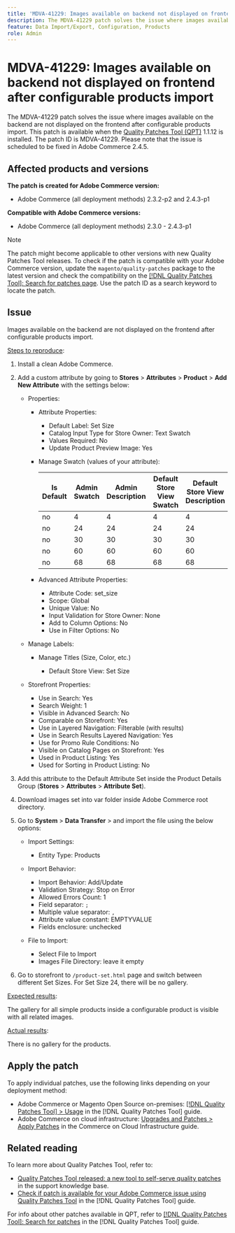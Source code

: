 ```yaml
---
title: 'MDVA-41229: Images available on backend not displayed on frontend after configurable products import'
description: The MDVA-41229 patch solves the issue where images available on the backend are not displayed on the frontend after configurable products import. This patch is available when the [Quality Patches Tool (QPT)](https://experienceleague.adobe.com/en/docs/commerce-knowledge-base/kb/announcements/commerce-announcements/magento-quality-patches-released-new-tool-to-self-serve-quality-patches) 1.1.12 is installed. The patch ID is MDVA-41229. Please note that the issue is scheduled to be fixed in Adobe Commerce 2.4.5.
feature: Data Import/Export, Configuration, Products
role: Admin
---
```

# MDVA-41229: Images available on backend not displayed on frontend after configurable products import

The MDVA-41229 patch solves the issue where images available on the backend are not displayed on the frontend after configurable products import. This patch is available when the [Quality Patches Tool (QPT)](https://experienceleague.adobe.com/en/docs/commerce-knowledge-base/kb/announcements/commerce-announcements/magento-quality-patches-released-new-tool-to-self-serve-quality-patches) 1.1.12 is installed. The patch ID is MDVA-41229. Please note that the issue is scheduled to be fixed in Adobe Commerce 2.4.5.

## Affected products and versions

**The patch is created for Adobe Commerce version:**

* Adobe Commerce (all deployment methods) 2.3.2-p2 and 2.4.3-p1

**Compatible with Adobe Commerce versions:**

* Adobe Commerce (all deployment methods) 2.3.0 - 2.4.3-p1

>[!NOTE]
>
>The patch might become applicable to other versions with new Quality Patches Tool releases. To check if the patch is compatible with your Adobe Commerce version, update the `magento/quality-patches` package to the latest version and check the compatibility on the [[!DNL Quality Patches Tool]: Search for patches page](https://experienceleague.adobe.com/en/docs/commerce-knowledge-base/kb/announcements/commerce-announcements/magento-quality-patches-released-new-tool-to-self-serve-quality-patches). Use the patch ID as a search keyword to locate the patch.

## Issue

Images available on the backend are not displayed on the frontend after configurable products import.

<u>Steps to reproduce</u>:

1. Install a clean Adobe Commerce.
1. Add a custom attribute by going to **Stores** > **Attributes** > **Product** > **Add New Attribute** with the settings below:

    * Properties:
        * Attribute Properties:

          * Default Label: Set Size
          * Catalog Input Type for Store Owner: Text Swatch
          * Values Required: No
          * Update Product Preview Image: Yes
        
        * Manage Swatch (values of your attribute):

           | Is Default | Admin Swatch | Admin Description | Default Store View Swatch | Default Store View Description |
           |---|---|---|---|---|
           | no | 4 | 4 | 4 | 4 |
           | no | 24 | 24 | 24 | 24 |
           | no | 30 | 30 | 30 | 30 |
           | no | 60 | 60 | 60 | 60 |
           | no | 68 | 68 | 68 | 68 |

        * Advanced Attribute Properties:

            * Attribute Code: set_size
            * Scope: Global
            * Unique Value: No
            * Input Validation for Store Owner: None
            * Add to Column Options: No
            * Use in Filter Options: No

    * Manage Labels:

        * Manage Titles (Size, Color, etc.)

            * Default Store View: Set Size

    * Storefront Properties:

        * Use in Search: Yes
        * Search Weight: 1
        * Visible in Advanced Search: No
        * Comparable on Storefront: Yes
        * Use in Layered Navigation: Filterable (with results)
        * Use in Search Results Layered Navigation: Yes
        * Use for Promo Rule Conditions: No
        * Visible on Catalog Pages on Storefront: Yes
        * Used in Product Listing: Yes
        * Used for Sorting in Product Listing: No

1. Add this attribute to the Default Attribute Set inside the Product Details Group (**Stores** > **Attributes** > **Attribute Set**).
1. Download images set into var folder inside Adobe Commerce root directory.
1. Go to **System** > **Data Transfer** > and import the file using the below options:

    * Import Settings:

        * Entity Type: Products

    * Import Behavior:

        * Import Behavior: Add/Update
        * Validation Strategy: Stop on Error
        * Allowed Errors Count: 1
        * Field separator: `;`
        * Multiple value separator: `,`
        * Attribute value constant: EMPTYVALUE
        * Fields enclosure: unchecked

    * File to Import:

        * Select File to Import
        * Images File Directory: leave it empty

1. Go to storefront to `/product-set.html` page and switch between different Set Sizes. For Set Size 24, there will be no gallery.

<u>Expected results</u>:

The gallery for all simple products inside a configurable product is visible with all related images.

<u>Actual results</u>:

There is no gallery for the products.

## Apply the patch

To apply individual patches, use the following links depending on your deployment method:

* Adobe Commerce or Magento Open Source on-premises: [[!DNL Quality Patches Tool] > Usage](/help/tools/quality-patches-tool/usage.md) in the [!DNL Quality Patches Tool] guide.
* Adobe Commerce on cloud infrastructure: [Upgrades and Patches > Apply Patches](https://experienceleague.adobe.com/docs/commerce-cloud-service/user-guide/develop/upgrade/apply-patches.html) in the Commerce on Cloud Infrastructure guide.

## Related reading

To learn more about Quality Patches Tool, refer to:

* [Quality Patches Tool released: a new tool to self-serve quality patches](https://experienceleague.adobe.com/en/docs/commerce-knowledge-base/kb/announcements/commerce-announcements/magento-quality-patches-released-new-tool-to-self-serve-quality-patches) in the support knowledge base.
* [Check if patch is available for your Adobe Commerce issue using Quality Patches Tool](/help/tools/quality-patches-tool/patches-available-in-qpt/check-patch-for-magento-issue-with-magento-quality-patches.md) in the [!DNL Quality Patches Tool] guide.

For info about other patches available in QPT, refer to [[!DNL Quality Patches Tool]: Search for patches](https://experienceleague.adobe.com/tools/commerce-quality-patches/index.html) in the [!DNL Quality Patches Tool] guide.
